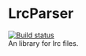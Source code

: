 # LrcParser
[![Build status](https://ci.appveyor.com/api/projects/status/7ne8mex2di844260?svg=true)](https://ci.appveyor.com/project/OpportunityLiu/lrcparser)  
An library for lrc files.
